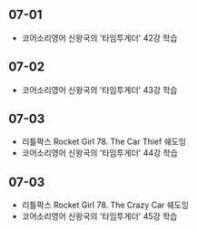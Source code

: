 ## 07-01

- 코어소리영어 신왕국의 '타임투게더' 42강 학습

## 07-02

- 코어소리영어 신왕국의 '타임투게더' 43강 학습

## 07-03

- 리틀팍스 Rocket Girl 78. The Car Thief 쉐도잉
- 코어소리영어 신왕국의 '타임투게더' 44강 학습

## 07-03

- 리틀팍스 Rocket Girl 78. The Crazy Car 쉐도잉
- 코어소리영어 신왕국의 '타임투게더' 45강 학습

